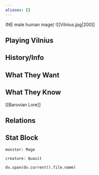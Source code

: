 ```yaml
---
aliases: []
---
```


(NE male human mage)
![[Vilnius.jpg|200]]
## Playing Vilnius

## History/Info

## What They Want

## What They Know
[[Barovian Lore]]
## Relations

## Stat Block

```statblock
monster: Mage
```

```statblock
creature: Quasit
```

```dataviewjs
dv.span(dv.current().file.name)
```
